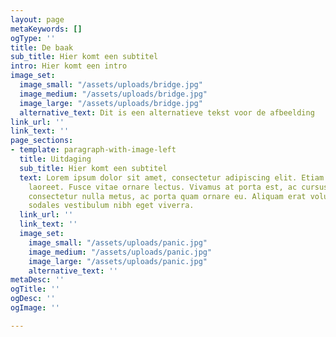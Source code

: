 ```yaml
---
layout: page
metaKeywords: []
ogType: ''
title: De baak
sub_title: Hier komt een subtitel
intro: Hier komt een intro
image_set:
  image_small: "/assets/uploads/bridge.jpg"
  image_medium: "/assets/uploads/bridge.jpg"
  image_large: "/assets/uploads/bridge.jpg"
  alternative_text: Dit is een alternatieve tekst voor de afbeelding
link_url: ''
link_text: ''
page_sections:
- template: paragraph-with-image-left
  title: Uitdaging
  sub_title: Hier komt een subtitel
  text: Lorem ipsum dolor sit amet, consectetur adipiscing elit. Etiam posuere accumsan
    laoreet. Fusce vitae ornare lectus. Vivamus at porta est, ac cursus ligula. Praesent
    consectetur nulla metus, ac porta quam ornare eu. Aliquam erat volutpat. Quisque
    sodales vestibulum nibh eget viverra.
  link_url: ''
  link_text: ''
  image_set:
    image_small: "/assets/uploads/panic.jpg"
    image_medium: "/assets/uploads/panic.jpg"
    image_large: "/assets/uploads/panic.jpg"
    alternative_text: ''
metaDesc: ''
ogTitle: ''
ogDesc: ''
ogImage: ''

---
```


